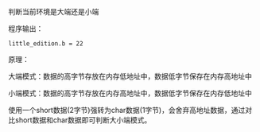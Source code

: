 判断当前环境是大端还是小端

程序输出：

```
little_edition.b = 22
```

原理：

大端模式：数据的高字节存放在内存低地址中，数据低字节保存在内存高地址中

小端模式：数据的高字节存放在内存高地址中，数据低字节保存在内存低地址中

使用一个short数据(2字节)强转为char数据(1字节)，会舍弃高地址数据，通过对比short数据和char数据即可判断大小端模式。
